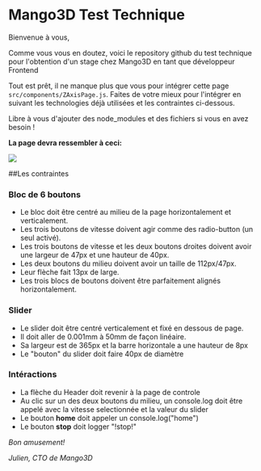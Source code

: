 # Mango3D Test Technique

Bienvenue à vous,

Comme vous vous en doutez, voici le repository github du test 
technique pour l'obtention d'un stage chez Mango3D en tant que développeur Frontend

Tout est prêt, il ne manque plus que vous pour intégrer cette page
```src/components/ZAxisPage.js```.
Faites de votre mieux pour l'intégrer en suivant les technologies déjà utilisées et 
les contraintes ci-dessous.

Libre à vous d'ajouter des node_modules et des fichiers si vous en avez besoin !

**La page devra ressembler à ceci:** 

![](screen.png)

##Les contraintes

### Bloc de 6 boutons 
- Le bloc doit être centré au milieu de la page horizontalement et verticalement.
- Les trois boutons de vitesse doivent agir comme des radio-button (un seul activé).
- Les trois boutons de vitesse et les deux boutons droites doivent avoir une largeur de 47px 
et une hauteur de 40px.
- Les deux boutons du milieu doivent avoir un taille de 112px/47px.
- Leur flèche fait 13px de large.
- Les trois blocs de boutons doivent être parfaitement alignés horizontalement.

### Slider
- Le slider doit être centré verticalement et fixé en dessous de page.
- Il doit aller de 0.001mm à 50mm de façon linéaire.
- Sa largeur est de 365px et la barre horizontale a une hauteur de 8px
- Le "bouton" du slider doit faire 40px de diamètre

### Intéractions
- La flèche du Header doit revenir à la page de controle
- Au clic sur un des deux boutons du milieu, un console.log doit être 
appelé avec la vitesse selectionnée et la valeur du slider
- Le bouton **home** doit appeler un console.log("home")
- Le bouton **stop** doit logger "!stop!"

*Bon amusement!*

*Julien, CTO de Mango3D*
